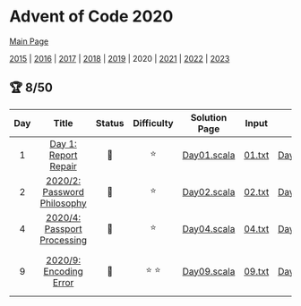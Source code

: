 

# Advent of Code 2020

[Main Page](https://adventofcode.com/2020)

[2015](/src/main/scala/advent_of_scala/2015/README.md) | [2016](/src/main/scala/advent_of_scala/2016/README.md) | [2017](/src/main/scala/advent_of_scala/2017/README.md) | [2018](/src/main/scala/advent_of_scala/2018/README.md) | [2019](/src/main/scala/advent_of_scala/2019/README.md) | 2020 | [2021](/src/main/scala/advent_of_scala/2021/README.md) | [2022](/src/main/scala/advent_of_scala/2022/README.md) | [2023](/src/main/scala/advent_of_scala/2023/README.md)

## :trophy: 8/50


| Day | Title | Status | Difficulty | Solution Page | Input | Test Page | Answer | Tags | 
| :---: | :------: | :---: | :---: | :---: | :---: | :---: | :---: | :---: |
| 1 | [Day 1: Report Repair](https://adventofcode.com/2020/day/1) | :1st_place_medal: | :star:  | [Day01.scala](/src/main/scala/advent_of_scala/2020/Day01.scala) | [01.txt](/src/main/resources/inputs/2020/01.txt) | [Day01Suite.scala](/src/test/scala/advent_of_scala/2020/Day01Suite.scala) | (1_014_624, 80_072_256) | n-sum,two-pointer |
| 2 | [2020/2: Password Philosophy](https://adventofcode.com/2020/day/2) | :1st_place_medal: | :star:  | [Day02.scala](/src/main/scala/advent_of_scala/2020/Day02.scala) | [02.txt](/src/main/resources/inputs/2020/02.txt) | [Day02Suite.scala](/src/test/scala/advent_of_scala/2020/Day02Suite.scala) | (607, 321) | predicates |
| 4 | [2020/4: Passport Processing](https://adventofcode.com/2020/day/4) | :1st_place_medal: | :star:  | [Day04.scala](/src/main/scala/advent_of_scala/2020/Day04.scala) | [04.txt](/src/main/resources/inputs/2020/04.txt) | [Day04Suite.scala](/src/test/scala/advent_of_scala/2020/Day04Suite.scala) | (233, 111) | predicates,annoying |
| 9 | [2020/9: Encoding Error](https://adventofcode.com/2020/day/9) | :1st_place_medal: | :star: :star:  | [Day09.scala](/src/main/scala/advent_of_scala/2020/Day09.scala) | [09.txt](/src/main/resources/inputs/2020/09.txt) | [Day09Suite.scala](/src/test/scala/advent_of_scala/2020/Day09Suite.scala) | (15_353_384, 2_466_556) | sliding-window,two-pointer,subarray-sum |
